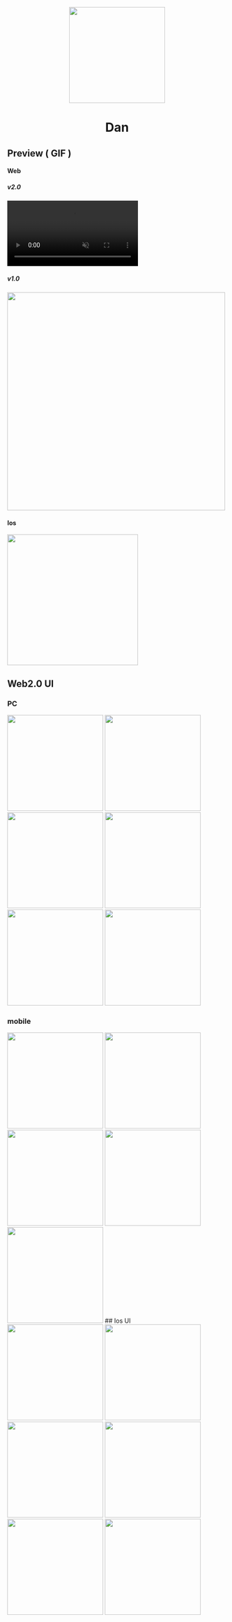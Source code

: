
<p align="center">
    <img width="220" src="https://raw.githubusercontent.com/Dannyolly/Dan/master/home.png">
</p>

<h1 align="center">
    Dan
</h1>

##  Preview ( GIF )

#### Web
##### v2.0

<video muted controls preload="auto" autoplay="autoplay" >
    <source src="https://raw.githubusercontent.com/Dannyolly/Dan/master/web%20V2.0%20-%20pic/v-1.MP4)" type="video/mp4">
</video>

##### v1.0
<img width="500" src="https://github.com/Dannyolly/MyWebSocket/blob/master/web.gif?raw=true">

#### Ios 

<img width="300" src="https://github.com/Dannyolly/Dan/blob/master/pic/ios.gif?raw=true">


## Web2.0 UI

### PC 
<img width="220"  src="https://raw.githubusercontent.com/Dannyolly/Dan/master/web%20V2.0%20-%20pic/pc-1.png">

<img width="220"  src="https://raw.githubusercontent.com/Dannyolly/Dan/master/web%20V2.0%20-%20pic/pc-2.png">

<img width="220"  src="https://raw.githubusercontent.com/Dannyolly/Dan/master/web%20V2.0%20-%20pic/pc-3.png">

<img width="220"  src="https://raw.githubusercontent.com/Dannyolly/Dan/master/web%20V2.0%20-%20pic/pc-4.png">

<img width="220"  src="https://raw.githubusercontent.com/Dannyolly/Dan/master/web%20V2.0%20-%20pic/pc-5.png">

<img width="220"  src="https://raw.githubusercontent.com/Dannyolly/Dan/master/web%20V2.0%20-%20pic/pc-6.png">

### mobile 

<img width="220"  src="https://raw.githubusercontent.com/Dannyolly/Dan/master/web%20V2.0%20-%20pic/m-1.PNG">

<img width="220"  src="https://raw.githubusercontent.com/Dannyolly/Dan/master/web%20V2.0%20-%20pic/m-2.PNG">

<img width="220"  src="https://raw.githubusercontent.com/Dannyolly/Dan/master/web%20V2.0%20-%20pic/m-3.PNG">

<img width="220"  src="https://raw.githubusercontent.com/Dannyolly/Dan/master/web%20V2.0%20-%20pic/m-5.PNG">

<img width="220"  src="https://raw.githubusercontent.com/Dannyolly/Dan/master/web%20V2.0%20-%20pic/m-6.PNG">
## Ios UI

<img width="220" style="margin-right:0"  src="https://github.com/Dannyolly/Dan/blob/master/pic/IMG_8252.PNG?raw=true">

<img width="220"  src="https://github.com/Dannyolly/Dan/blob/master/pic/IMG_8253.PNG?raw=true">

<img width="220"  src="https://github.com/Dannyolly/Dan/blob/master/pic/IMG_8255.PNG?raw=true">

<img width="220"  src="https://github.com/Dannyolly/Dan/blob/master/pic/IMG_8256.PNG?raw=true">

<img width="220"  src="https://github.com/Dannyolly/Dan/blob/master/pic/IMG_8257.PNG?raw=true">

<img width="220"  src="https://github.com/Dannyolly/Dan/blob/master/pic/IMG_8260.PNG?raw=true">

